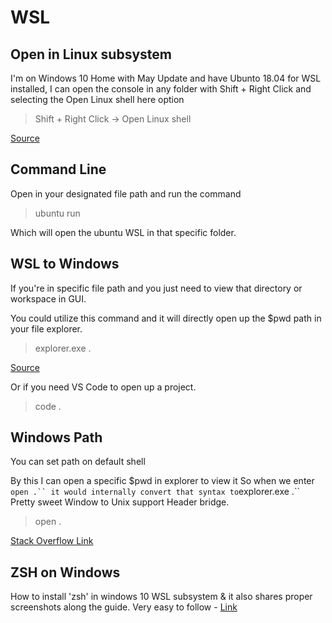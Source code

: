 # WSL

## Open in Linux subsystem

I'm on Windows 10 Home with May Update and have Ubunto 18.04 for WSL installed, I can open the console in any folder with Shift + Right Click and selecting the Open Linux shell here option

> Shift + Right Click -&gt; Open Linux shell

[Source](https://stackoverflow.com/questions/49526259/start-wsl-ubuntu-in-specific-or-current-folder-on-windows)

## Command Line

Open in your designated file path and run the command

> ubuntu run

Which will open the ubuntu WSL in that specific folder.

## WSL to Windows

If you're in specific file path and you just need to view that directory or workspace in GUI.

You could utilize this command and it will directly open up the $pwd path in your file explorer.

> explorer.exe .

[Source](https://www.howtogeek.com/426749/how-to-access-your-linux-wsl-files-in-windows-10/)

Or if you need VS Code to open up a project.

> code .

## Windows Path

You can set path on default shell

By this I can open a specific $pwd in explorer to view it So when we enter ```open .`` it would internally convert that syntax to```explorer.exe .\`\` Pretty sweet Window to Unix support Header bridge.

> open .

[Stack Overflow Link](https://stackoverflow.com/questions/42516777/is-docker-running-within-wsl-or-connecting-back-to-windows/55075969#55075969)

## ZSH on Windows

How to install 'zsh' in windows 10 WSL subsystem & it also shares proper screenshots along the guide. Very easy to follow - [Link](https://www.maketecheasier.com/install-zsh-and-oh-my-zsh-windows10/)


